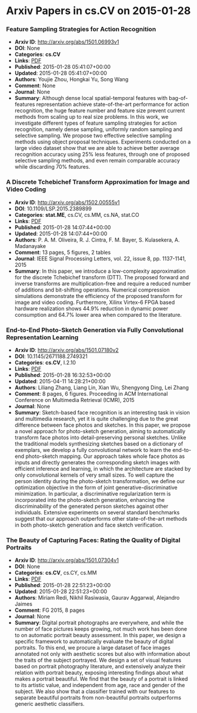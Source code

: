 # Arxiv Papers in cs.CV on 2015-01-28
### Feature Sampling Strategies for Action Recognition
- **Arxiv ID**: http://arxiv.org/abs/1501.06993v1
- **DOI**: None
- **Categories**: **cs.CV**
- **Links**: [PDF](http://arxiv.org/pdf/1501.06993v1)
- **Published**: 2015-01-28 05:41:07+00:00
- **Updated**: 2015-01-28 05:41:07+00:00
- **Authors**: Youjie Zhou, Hongkai Yu, Song Wang
- **Comment**: None
- **Journal**: None
- **Summary**: Although dense local spatial-temporal features with bag-of-features representation achieve state-of-the-art performance for action recognition, the huge feature number and feature size prevent current methods from scaling up to real size problems. In this work, we investigate different types of feature sampling strategies for action recognition, namely dense sampling, uniformly random sampling and selective sampling. We propose two effective selective sampling methods using object proposal techniques. Experiments conducted on a large video dataset show that we are able to achieve better average recognition accuracy using 25% less features, through one of proposed selective sampling methods, and even remain comparable accuracy while discarding 70% features.



### A Discrete Tchebichef Transform Approximation for Image and Video Coding
- **Arxiv ID**: http://arxiv.org/abs/1502.00555v1
- **DOI**: 10.1109/LSP.2015.2389899
- **Categories**: **stat.ME**, cs.CV, cs.MM, cs.NA, stat.CO
- **Links**: [PDF](http://arxiv.org/pdf/1502.00555v1)
- **Published**: 2015-01-28 14:07:44+00:00
- **Updated**: 2015-01-28 14:07:44+00:00
- **Authors**: P. A. M. Oliveira, R. J. Cintra, F. M. Bayer, S. Kulasekera, A. Madanayake
- **Comment**: 13 pages, 5 figures, 2 tables
- **Journal**: IEEE Signal Processing Letters, vol. 22, issue 8, pp. 1137-1141,
  2015
- **Summary**: In this paper, we introduce a low-complexity approximation for the discrete Tchebichef transform (DTT). The proposed forward and inverse transforms are multiplication-free and require a reduced number of additions and bit-shifting operations. Numerical compression simulations demonstrate the efficiency of the proposed transform for image and video coding. Furthermore, Xilinx Virtex-6 FPGA based hardware realization shows 44.9% reduction in dynamic power consumption and 64.7% lower area when compared to the literature.



### End-to-End Photo-Sketch Generation via Fully Convolutional Representation Learning
- **Arxiv ID**: http://arxiv.org/abs/1501.07180v2
- **DOI**: 10.1145/2671188.2749321
- **Categories**: **cs.CV**, I.2.10
- **Links**: [PDF](http://arxiv.org/pdf/1501.07180v2)
- **Published**: 2015-01-28 16:32:53+00:00
- **Updated**: 2015-04-11 14:28:21+00:00
- **Authors**: Liliang Zhang, Liang Lin, Xian Wu, Shengyong Ding, Lei Zhang
- **Comment**: 8 pages, 6 figures. Proceeding in ACM International Conference on
  Multimedia Retrieval (ICMR), 2015
- **Journal**: None
- **Summary**: Sketch-based face recognition is an interesting task in vision and multimedia research, yet it is quite challenging due to the great difference between face photos and sketches. In this paper, we propose a novel approach for photo-sketch generation, aiming to automatically transform face photos into detail-preserving personal sketches. Unlike the traditional models synthesizing sketches based on a dictionary of exemplars, we develop a fully convolutional network to learn the end-to-end photo-sketch mapping. Our approach takes whole face photos as inputs and directly generates the corresponding sketch images with efficient inference and learning, in which the architecture are stacked by only convolutional kernels of very small sizes. To well capture the person identity during the photo-sketch transformation, we define our optimization objective in the form of joint generative-discriminative minimization. In particular, a discriminative regularization term is incorporated into the photo-sketch generation, enhancing the discriminability of the generated person sketches against other individuals. Extensive experiments on several standard benchmarks suggest that our approach outperforms other state-of-the-art methods in both photo-sketch generation and face sketch verification.



### The Beauty of Capturing Faces: Rating the Quality of Digital Portraits
- **Arxiv ID**: http://arxiv.org/abs/1501.07304v1
- **DOI**: None
- **Categories**: **cs.CV**, cs.CY, cs.MM
- **Links**: [PDF](http://arxiv.org/pdf/1501.07304v1)
- **Published**: 2015-01-28 22:51:23+00:00
- **Updated**: 2015-01-28 22:51:23+00:00
- **Authors**: Miriam Redi, Nikhil Rasiwasia, Gaurav Aggarwal, Alejandro Jaimes
- **Comment**: FG 2015, 8 pages
- **Journal**: None
- **Summary**: Digital portrait photographs are everywhere, and while the number of face pictures keeps growing, not much work has been done to on automatic portrait beauty assessment. In this paper, we design a specific framework to automatically evaluate the beauty of digital portraits. To this end, we procure a large dataset of face images annotated not only with aesthetic scores but also with information about the traits of the subject portrayed. We design a set of visual features based on portrait photography literature, and extensively analyze their relation with portrait beauty, exposing interesting findings about what makes a portrait beautiful. We find that the beauty of a portrait is linked to its artistic value, and independent from age, race and gender of the subject. We also show that a classifier trained with our features to separate beautiful portraits from non-beautiful portraits outperforms generic aesthetic classifiers.



